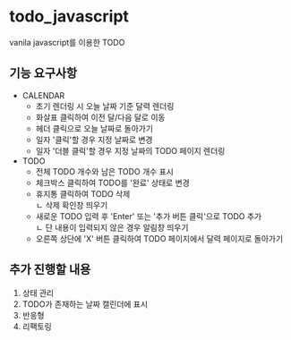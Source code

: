 # todo_javascript
vanila javascript를 이용한 TODO
  
## 기능 요구사항
- CALENDAR
  + 초기 렌더링 시 오늘 날짜 기준 달력 렌더링
  + 화살표 클릭하여 이전 달/다음 달로 이동
  + 헤더 클릭으로 오늘 날짜로 돌아가기
  + 일자 '클릭'할 경우 지정 날짜로 변경
  + 일자 '더블 클릭'할 경우 지정 날짜의 TODO 페이지 렌더링
- TODO
  + 전체 TODO 개수와 남은 TODO 개수 표시
  + 체크박스 클릭하여 TODO를 '완료' 상태로 변경
  + 휴지통 클릭하여 TODO 삭제  
    ㄴ 삭제 확인창 띄우기
  + 새로운 TODO 입력 후 'Enter' 또는 '추가 버튼 클릭'으로 TODO 추가  
    ㄴ 단 내용이 입력되지 않은 경우 알림창 띄우기
  + 오른쪽 상단에 'X' 버튼 클릭하여 TODO 페이지에서 달력 페이지로 돌아가기

  
## 추가 진행할 내용  
1. 상태 관리  
2. TODO가 존재하는 날짜 캘린더에 표시  
3. 반응형 
4. 리팩토링  

